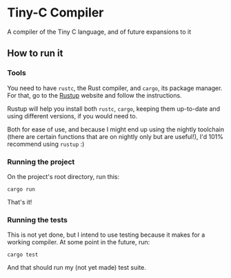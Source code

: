 # Tiny-C Compiler
A compiler of the Tiny C language, and of future expansions to it

## How to run it

### Tools

You need to have `rustc`, the Rust compiler, and `cargo`, its package manager. For that, go to the [Rustup](https://rustup.rs/) website and follow the instructions.

Rustup will help you install both `rustc`, `cargo`, keeping them up-to-date and using different versions, if you would need to.

Both for ease of use, and because I might end up using the nightly toolchain (there are certain functions that are on nightly only but are useful!), I'd 101% recommend using `rustup` :)

### Running the project

On the project's root directory, run this:

`cargo run`

That's it!

### Running the tests

This is not yet done, but I intend to use testing because it makes for a working compiler. At some point in the future, run:

`cargo test`

And that should run my (not yet made) test suite.
